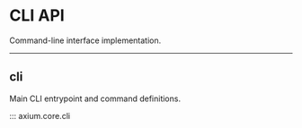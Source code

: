 # CLI API

Command-line interface implementation.

---

## cli

Main CLI entrypoint and command definitions.

::: axium.core.cli
